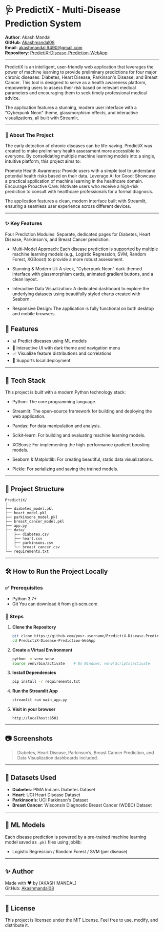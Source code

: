 # 🩺 PredictiX - Multi-Disease Prediction System

**Author**: Akash Mandal  
**GitHub**: [Akashmandal08](https://github.com/Akashmandal08)  
**Email**: akashmandal.9490@gmail.com  
**Repository**: [PredictiX-Disease-Prediction-WebApp](https://github.com/Akashmandal08/PredictiX-Disease-Prediction-WebApp.git)

---

PredictiX is an intelligent, user-friendly web application that leverages the power of machine learning to provide preliminary predictions for four major chronic diseases: Diabetes, Heart Disease, Parkinson's Disease, and Breast Cancer. This tool is designed to serve as a health awareness platform, empowering users to assess their risk based on relevant medical parameters and encouraging them to seek timely professional medical advice.

The application features a stunning, modern user interface with a "Cyberpunk Neon" theme, glassmorphism effects, and interactive visualizations, all built with Streamlit.

---
### 📖 About The Project
The early detection of chronic diseases can be life-saving. PredictiX was created to make preliminary health assessment more accessible to everyone. By consolidating multiple machine learning models into a single, intuitive platform, this project aims to:

Promote Health Awareness: Provide users with a simple tool to understand potential health risks based on their data.
Leverage AI for Good: Showcase a practical application of machine learning in the healthcare domain.
Encourage Proactive Care: Motivate users who receive a high-risk prediction to consult with healthcare professionals for a formal diagnosis.

The application features a clean, modern interface built with Streamlit, ensuring a seamless user experience across different devices.

---

### ✨ Key Features
Four Prediction Modules: Separate, dedicated pages for Diabetes, Heart Disease, Parkinson's, and Breast Cancer prediction.

- Multi-Model Approach: Each disease prediction is supported by multiple machine learning models (e.g., Logistic Regression, SVM, Random Forest, XGBoost) to provide a more robust assessment.

- Stunning & Modern UI: A sleek, "Cyberpunk Neon" dark-themed interface with glassmorphism cards, animated gradient buttons, and a clean layout.

- Interactive Data Visualization: A dedicated dashboard to explore the underlying datasets using beautifully styled charts created with Seaborn.

- Responsive Design: The application is fully functional on both desktop and mobile browsers.



## 🚀 Features

- 📊 Predict diseases using ML models
- 🔎 Interactive UI with dark theme and navigation menu
- 📈 Visualize feature distributions and correlations
- 💾 Supports local deployment

---

## 🧰 Tech Stack

This project is built with a modern Python technology stack:

- Python: The core programming language.

- Streamlit: The open-source framework for building and deploying the web application.

- Pandas: For data manipulation and analysis.

- Scikit-learn: For building and evaluating machine learning models.

- XGBoost: For implementing the high-performance gradient boosting models.

- Seaborn & Matplotlib: For creating beautiful, static data visualizations.

- Pickle: For serializing and saving the trained models.

---

## 📂 Project Structure

```
PredictiX/
│
├── diabetes_model.pkl
├── heart_model.pkl
├── parkinsons_model.pkl
├── breast_cancer_model.pkl
├── app.py
├── data/
│   ├── diabetes.csv
│   ├── heart.csv
│   ├── parkinsons.csv
│   └── breast_cancer.csv
└── requirements.txt
```

---

## 🛠️ How to Run the Project Locally

### ✅ Prerequisites

- Python 3.7+
- Git You can download it from git-scm.com.

### 🔄 Steps

1. **Clone the Repository**
   ```bash
   git clone https://github.com/your-username/PredictiX-Disease-Prediction-WebApp.git
   cd PredictiX-Disease-Prediction-WebApp
   ```

2. **Create a Virtual Environment**
   ```bash
   python -m venv venv
   source venv/bin/activate    # On Windows: venv\Scripts\activate
   ```

3. **Install Dependencies**
   ```bash
   pip install -r requirements.txt
   ```

4. **Run the Streamlit App**
   ```bash
   streamlit run main_app.py
   ```

5. **Visit in your browser**
   ```
   http://localhost:8501
   ```

---

## 📷 Screenshots

> Diabetes, Heart Disease, Parkinson’s, Breast Cancer Prediction, and Data Visualization dashboards included.

---

## 📌 Datasets Used

- **Diabetes**: PIMA Indians Diabetes Dataset
- **Heart**: UCI Heart Disease Dataset
- **Parkinson’s**: UCI Parkinson's Dataset
- **Breast Cancer**: Wisconsin Diagnostic Breast Cancer (WDBC) Dataset

---

## 🧠 ML Models

Each disease prediction is powered by a pre-trained machine learning model saved as `.pkl` files using joblib:
- Logistic Regression / Random Forest / SVM (per disease)

---

## ✨ Author

Made with ❤️ by [AKASH MANDAL]  
GitHub: [Akashmandal08](https://github.com/Akashmandal11)

---

## 📃 License

This project is licensed under the MIT License. Feel free to use, modify, and distribute it.

